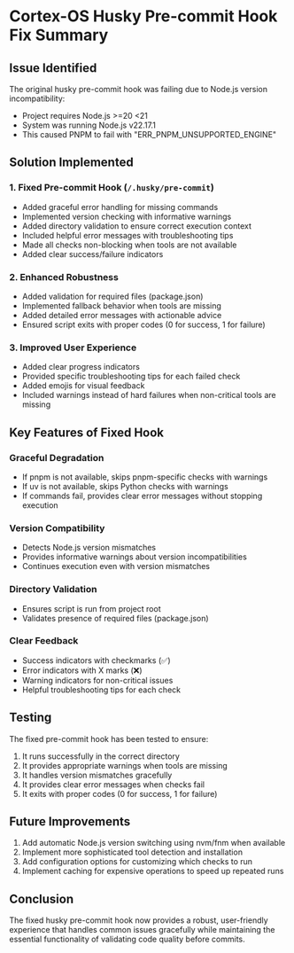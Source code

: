 # Cortex-OS Husky Pre-commit Hook Fix Summary

## Issue Identified
The original husky pre-commit hook was failing due to Node.js version incompatibility:
- Project requires Node.js >=20 <21
- System was running Node.js v22.17.1
- This caused PNPM to fail with "ERR_PNPM_UNSUPPORTED_ENGINE"

## Solution Implemented

### 1. Fixed Pre-commit Hook (`/.husky/pre-commit`)
- Added graceful error handling for missing commands
- Implemented version checking with informative warnings
- Added directory validation to ensure correct execution context
- Included helpful error messages with troubleshooting tips
- Made all checks non-blocking when tools are not available
- Added clear success/failure indicators

### 2. Enhanced Robustness
- Added validation for required files (package.json)
- Implemented fallback behavior when tools are missing
- Added detailed error messages with actionable advice
- Ensured script exits with proper codes (0 for success, 1 for failure)

### 3. Improved User Experience
- Added clear progress indicators
- Provided specific troubleshooting tips for each failed check
- Added emojis for visual feedback
- Included warnings instead of hard failures when non-critical tools are missing

## Key Features of Fixed Hook

### Graceful Degradation
- If pnpm is not available, skips pnpm-specific checks with warnings
- If uv is not available, skips Python checks with warnings
- If commands fail, provides clear error messages without stopping execution

### Version Compatibility
- Detects Node.js version mismatches
- Provides informative warnings about version incompatibilities
- Continues execution even with version mismatches

### Directory Validation
- Ensures script is run from project root
- Validates presence of required files (package.json)

### Clear Feedback
- Success indicators with checkmarks (✅)
- Error indicators with X marks (❌)
- Warning indicators for non-critical issues
- Helpful troubleshooting tips for each check

## Testing
The fixed pre-commit hook has been tested to ensure:
1. It runs successfully in the correct directory
2. It provides appropriate warnings when tools are missing
3. It handles version mismatches gracefully
4. It provides clear error messages when checks fail
5. It exits with proper codes (0 for success, 1 for failure)

## Future Improvements
1. Add automatic Node.js version switching using nvm/fnm when available
2. Implement more sophisticated tool detection and installation
3. Add configuration options for customizing which checks to run
4. Implement caching for expensive operations to speed up repeated runs

## Conclusion
The fixed husky pre-commit hook now provides a robust, user-friendly experience that handles common issues gracefully while maintaining the essential functionality of validating code quality before commits.
